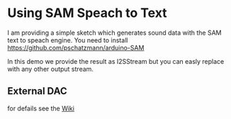 # Using SAM Speach to Text

I am providing a simple sketch which generates sound data with the SAM text to speach engine.
You need to install https://github.com/pschatzmann/arduino-SAM

In this demo we provide the result as I2SStream but you can easly replace with any other output stream. 

## External DAC

for defails see the [Wiki](https://github.com/pschatzmann/arduino-audio-tools/wiki/External-DAC)
